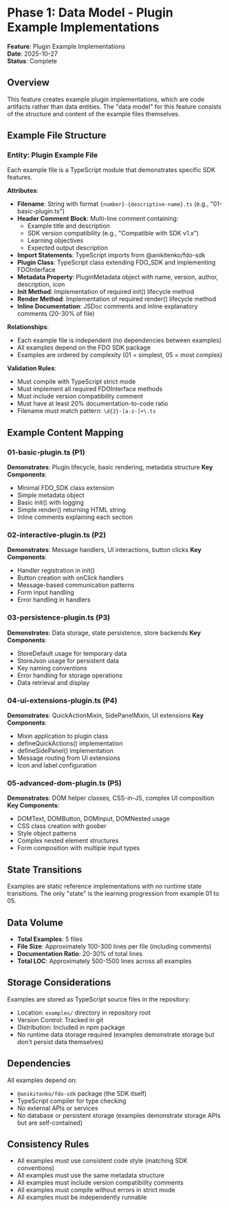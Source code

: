 # Phase 1: Data Model - Plugin Example Implementations

**Feature**: Plugin Example Implementations  
**Date**: 2025-10-27  
**Status**: Complete

## Overview

This feature creates example plugin implementations, which are code artifacts rather than data entities. The "data model" for this feature consists of the structure and content of the example files themselves.

## Example File Structure

### Entity: Plugin Example File

Each example file is a TypeScript module that demonstrates specific SDK features.

**Attributes**:
- **Filename**: String with format `{number}-{descriptive-name}.ts` (e.g., "01-basic-plugin.ts")
- **Header Comment Block**: Multi-line comment containing:
  - Example title and description
  - SDK version compatibility (e.g., "Compatible with SDK v1.x")
  - Learning objectives
  - Expected output description
- **Import Statements**: TypeScript imports from @anikitenko/fdo-sdk
- **Plugin Class**: TypeScript class extending FDO_SDK and implementing FDOInterface
- **Metadata Property**: PluginMetadata object with name, version, author, description, icon
- **Init Method**: Implementation of required init() lifecycle method
- **Render Method**: Implementation of required render() lifecycle method
- **Inline Documentation**: JSDoc comments and inline explanatory comments (20-30% of file)

**Relationships**:
- Each example file is independent (no dependencies between examples)
- All examples depend on the FDO SDK package
- Examples are ordered by complexity (01 = simplest, 05 = most complex)

**Validation Rules**:
- Must compile with TypeScript strict mode
- Must implement all required FDOInterface methods
- Must include version compatibility comment
- Must have at least 20% documentation-to-code ratio
- Filename must match pattern: `\d{2}-[a-z-]+\.ts`

## Example Content Mapping

### 01-basic-plugin.ts (P1)
**Demonstrates**: Plugin lifecycle, basic rendering, metadata structure
**Key Components**:
- Minimal FDO_SDK class extension
- Simple metadata object
- Basic init() with logging
- Simple render() returning HTML string
- Inline comments explaining each section

### 02-interactive-plugin.ts (P2)
**Demonstrates**: Message handlers, UI interactions, button clicks
**Key Components**:
- Handler registration in init()
- Button creation with onClick handlers
- Message-based communication patterns
- Form input handling
- Error handling in handlers

### 03-persistence-plugin.ts (P3)
**Demonstrates**: Data storage, state persistence, store backends
**Key Components**:
- StoreDefault usage for temporary data
- StoreJson usage for persistent data
- Key naming conventions
- Error handling for storage operations
- Data retrieval and display

### 04-ui-extensions-plugin.ts (P4)
**Demonstrates**: QuickActionMixin, SidePanelMixin, UI extensions
**Key Components**:
- Mixin application to plugin class
- defineQuickActions() implementation
- defineSidePanel() implementation
- Message routing from UI extensions
- Icon and label configuration

### 05-advanced-dom-plugin.ts (P5)
**Demonstrates**: DOM helper classes, CSS-in-JS, complex UI composition
**Key Components**:
- DOMText, DOMButton, DOMInput, DOMNested usage
- CSS class creation with goober
- Style object patterns
- Complex nested element structures
- Form composition with multiple input types

## State Transitions

Examples are static reference implementations with no runtime state transitions. The only "state" is the learning progression from example 01 to 05.

## Data Volume

- **Total Examples**: 5 files
- **File Size**: Approximately 100-300 lines per file (including comments)
- **Documentation Ratio**: 20-30% of total lines
- **Total LOC**: Approximately 500-1500 lines across all examples

## Storage Considerations

Examples are stored as TypeScript source files in the repository:
- Location: `examples/` directory in repository root
- Version Control: Tracked in git
- Distribution: Included in npm package
- No runtime data storage required (examples demonstrate storage but don't persist data themselves)

## Dependencies

All examples depend on:
- `@anikitenko/fdo-sdk` package (the SDK itself)
- TypeScript compiler for type checking
- No external APIs or services
- No database or persistent storage (examples demonstrate storage APIs but are self-contained)

## Consistency Rules

- All examples must use consistent code style (matching SDK conventions)
- All examples must use the same metadata structure
- All examples must include version compatibility comments
- All examples must compile without errors in strict mode
- All examples must be independently runnable
